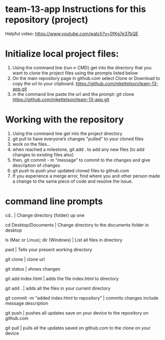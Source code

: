 # team-13-app Instructions for this repository (project)
Helpful video:	https://www.youtube.com/watch?v=0fKg7e37bQE

# Initialize local project files:
1. Using the command line (run-> CMD) get into the directory that you want to clone the project files using the prompts listed below
2. On the main repository page in github.com select Clone or Download to copy the url to your clipboard.
	https://github.com/mkettelson/team-13-app.git
3. in the command line paste the url and the prompt:  git clone https://github.com/mkettelson/team-13-app.git

# Working with the repository
1. Using the command line get into the project directory
2. git pull to have everyone’s changes "pulled" to your cloned files
3. work on the files...
4. when reached a milestone, git add . to add any new files (to add changes to existing files also)
5. then, git commit - m “message” to commit to the changes and give description of changes
6. git push to push your updated cloned files to github.com
7. If you experience a merge error, find where you and other person made a change to the same piece of code and resolve the issue. 

# command line prompts
cd..	|	Change directory (folder) up one

cd Desktop/Documents	|	Change directory to the documents folder in desktop

ls (Mac or Linux); dir (Windows)	|	List all files in directory

pwd	|	Tells your present working directory

git clone	|   clone url 

git status		|	shows changes

git add index.html	|	adds the file index.html to directory

git add .	|	adds all the files in your current directory

git commit -m “added index.html to repository”	|	commits changes include message description

git push	|	pushes all updates save on your device to the repository on github.com

git pull	|	pulls all the updates saved on github.com to the clone on your device


